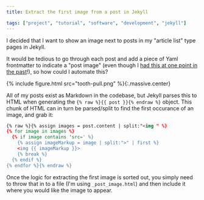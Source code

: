 ```yaml
---
title: Extract the first image from a post in Jekyll

tags: ["project", "tutorial", "software", "development", "jekyll"]
---
```


I decided that I want to show an image next to posts in my "article list" type pages in Jekyll.

It would be tedious to go through each post and add a piece of Yaml frontmatter to indicate a "post image" (even though I [had this at one point in the past](/post/adding-more-post-metadata-to-jekyll-with-yaml/)!), so how could I automate this?

<!-- more -->

{% include figure.html src="tooth-pull.png" %}{:.massive.center}

All of my posts exist as Markdown in the codebase, but Jekyll parses this to HTML when generating the `{% raw %}{{ post }}{% endraw %}` object. This chunk of HTML can in turn be parsed/split to find the first occurance of an image, and grab it:

```html
{% raw %}{% assign images = post.content | split:"<img " %}
{% for image in images %}
  {% if image contains 'src=' %}
    {% assign imageMarkup = image | split:">" | first %}
    <img {{ imageMarkup }}>
    {% break %}
  {% endif %}
{% endfor %}{% endraw %}
```

Once the logic for extracting the first image is sorted out, you simply need to throw that in to a file (I'm using `_post_image.html`) and then include it where you would like the image to appear.